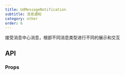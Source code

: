 ```yaml
---
title: UdMessageNotification
subtitle: 消息通知
category: other
order: 6
---
```


接受消息中心消息，根部不同消息类型进行不同的展示和交互

## API

### Props




<!-- ud-demo("消息列表弹窗", "消息列表弹窗", "demos/basic.tsx") -->
